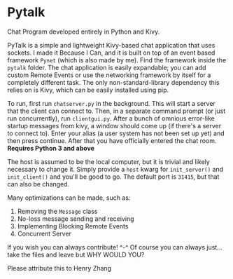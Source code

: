 # Pytalk
Chat Program developed entirely in Python and Kivy.

PyTalk is a simple and lightweight Kivy-based chat application that uses sockets. I made it Because I Can, and it is built on top of an event based framework `Pynet` (which is also made by me). Find the framework inside the `pytalk` folder. The chat application is easily expandable; you can add custom Remote Events or use the networking framework by itself for a completely different task. The only non-standard-library dependency this relies on is Kivy, which can be easily installed using pip.

To run, first run `chatserver.py` in the background. This will start a server that the client can connect to. Then, in a separate command prompt (or just run concurrently), run `clientgui.py`. After a bunch of omnious error-like startup messages from kivy, a window should come up (if there's a server to connect to). Enter your alias (a user system has not been set up yet) and then press continue. After that you have officially entered the chat room. **Requires Python 3 and above**

The host is assumed to be the local computer, but it is trivial and likely necessary to change it. Simply provide a `host` kwarg for `init_server()` and `init_client()` and you'll be good to go. The default port is `31415`, but that can also be changed.

Many optimizations can be made, such as:
  1. Removing the `Message` class
  2. No-loss message sending and receiving
  3. Implementing Blocking Remote Events
  4. Concurrent Server

If you wish you can always contribute! ^-^
Of course you can always just... take the files and leave but WHY WOULD YOU?

Please attribute this to Henry Zhang
